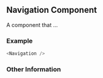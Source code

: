 ## Navigation Component
A component that ...

### Example

```js
<Navigation />
```


### Other Information
